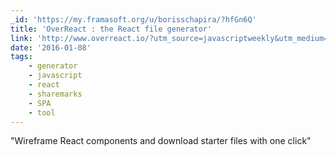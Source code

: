 ```yaml
---
_id: 'https://my.framasoft.org/u/borisschapira/?hfGn6Q'
title: 'OverReact : the React file generator'
link: 'http://www.overreact.io/?utm_source=javascriptweekly&utm_medium=email'
date: '2016-01-08'
tags:
    - generator
    - javascript
    - react
    - sharemarks
    - SPA
    - tool
---
```


<div class="markdown"><p>&quot;Wireframe React components and download starter files with one click&quot;
</p></div>

